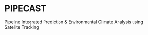 # PIPECAST
Pipeline Integrated Prediction &amp; Environmental Climate Analysis using Satellite Tracking

